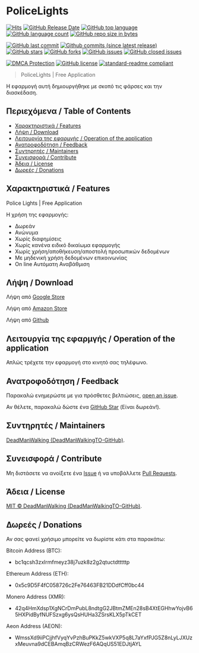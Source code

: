 # PoliceLights

[![Hits](https://hits.sh/github.com/DeadManWalkingTO/PoliceLights.svg?style=plastic&label=HitCount)](../../)
[![GitHub Release Date](https://img.shields.io/github/release-date-pre/DeadManWalkingTO/PoliceLights.svg)](../../releases/latest)
[![GitHub top language](https://img.shields.io/github/languages/top/DeadManWalkingTO/PoliceLights.svg)](../../)
[![GitHub language count](https://img.shields.io/github/languages/count/DeadManWalkingTO/PoliceLights.svg)](../../)
[![GitHub repo size in bytes](https://img.shields.io/github/repo-size/DeadManWalkingTO/PoliceLights.svg)](../../)

[![GitHub last commit](https://img.shields.io/github/last-commit/DeadManWalkingTO/PoliceLights.svg)](../../)
[![Github commits (since latest release)](https://img.shields.io/github/commits-since/DeadManWalkingTO/PoliceLights/latest.svg)](../../)
[![GitHub stars](https://img.shields.io/github/stars/DeadManWalkingTO/PoliceLights.svg)](../../stargazers)
[![GitHub forks](https://img.shields.io/github/forks/DeadManWalkingTO/PoliceLights.svg)](../../network)
[![GitHub issues](https://img.shields.io/github/issues/DeadManWalkingTO/PoliceLights.svg)](../../issues)
[![GitHub closed issues](https://img.shields.io/github/issues-closed/DeadManWalkingTO/PoliceLights.svg)](../../issues)

[![DMCA Protection](https://img.shields.io/badge/DMCA-Protected-brightgreen.svg)](https://www.dmca.com/Takedowns.aspx?r=m)
[![GitHub license](https://img.shields.io/github/license/DeadManWalkingTO/PoliceLights.svg)](./LICENSE)
[![standard-readme compliant](https://img.shields.io/badge/readme%20style-standard-brightgreen.svg)](./README.md)

> PoliceLights | Free Application

Η εφαρμογή αυτή δημιουργήθηκε με σκοπό τις φάρσες και την διασκέδαση.

## Περιεχόμενα / Table of Contents

- [Χαρακτηριστικά / Features](#χαρακτηριστικά--features)
- [Λήψη / Download](#λήψη--download)
- [Λειτουργία της εφαρμγής / Operation of the application](#λειτουργία-της-εφαρμγής--operation-of-the-application)
- [Ανατροφοδότηση / Feedback](#ανατροφοδότηση--feedback)
- [Συντηρητές / Maintainers](#συντηρητές--maintainers)
- [Συνεισφορά / Contribute](#συνεισφορά--contribute)
- [Άδεια / License](#άδεια--license)
- [Δωρεές / Donations](#δωρεές--donations)

## Χαρακτηριστικά / Features

Police Lights | Free Application

Η χρήση της εφαρμογής:
* Δωρεάν
* Ανώνυμα
* Χωρίς διαφημίσεις
* Χωρίς κανένα ειδικό δικαίωμα εφαρμογής
* Χωρίς χρήση/αποθήκευση/αποστολή προσωπικών δεδομένων
* Με μηδενική χρήση δεδομένων επικοινωνίας
* On line Αυτόματη Αναβάθμιση

## Λήψη / Download

Λήψη από [Google Store](https://play.google.com/store/apps/details?id=appinventor.ai_i_g_myridakis.PoliceLights)

Λήψη από [Amazon Store](https://www.amazon.com/gp/product/B0DV51GQGK)

Λήψη από [Github](https://raw.githubusercontent.com/DeadManWalkingTO/PoliceLights/main/PoliceLights.apk)

## Λειτουργία της εφαρμγής / Operation of the application

Απλώς τρέχετε την εφαρμογή στο κινητό σας τηλέφωνο.

## Ανατροφοδότηση / Feedback

Παρακαλώ ενημερώστε με για πρόσθετες βελτιώσεις, [open an issue](../../issues).

Αν θέλετε, παρακαλώ δώστε ένα [GitHub Star](../../stargazers) (Είναι δωρεάν!).

## Συντηρητές / Maintainers

[DeadManWalking (DeadManWalkingTO-GitHub)](https://github.com/DeadManWalkingTO).

## Συνεισφορά / Contribute

Μη διστάσετε να ανοίξετε ένα [Issue](../../issues/new) ή να υποβάλλετε [Pull Requests](../../pulls).

## Άδεια / License

[MIT © DeadManWalking (DeadManWalkingTO-GitHub)](./LICENSE).

## Δωρεές / Donations

Αν σας φανεί χρήσιμο μπορείτε να δωρίστε κάτι στα παρακάτω:

Bitcoin Address (BTC):
* bc1qcsh3zxlrmfmeyz38j7uzk8z2g2qtuctdtttttp

Ethereum Address (ETH):
* 0x5c9D5F4fC058726c2Fe76463FB21DDdfCff0bc44

Monero Address (XMR):
* 42q4HmXdsp1XgNCrDmPubL8ndtgG2JBtmZMEn28sB4XtEGHhwYojvB65HXPidByfNUFSzxg6ysQsHUHa3ZSrsKLX5pTkCET

Aeon Address (AEON):
* WmssXd9iiPCjjhfVyqYvPzhBuPKkZ5wkVXP5q8L7aYxfPJG5Z8nLyLJXUzxMeuvna9dCEBAmqBzCRWezF6AQqUS51EDJtjAYL


